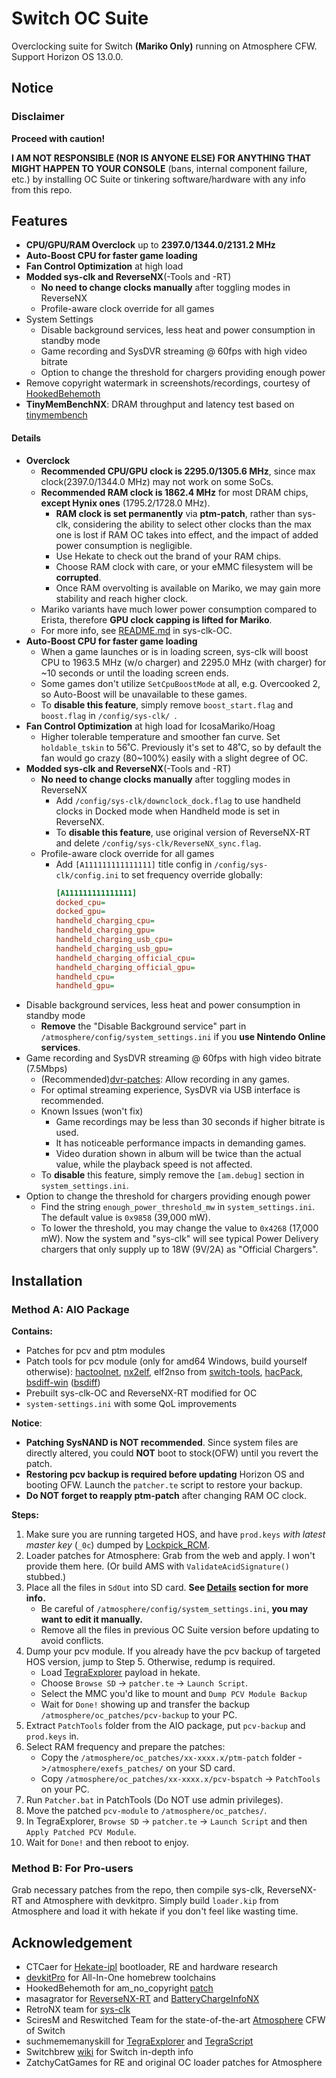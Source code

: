# Switch OC Suite

Overclocking suite for Switch **(Mariko Only)** running on Atmosphere CFW. Support Horizon OS 13.0.0.



## Notice

### Disclaimer

**Proceed with caution!**

**I AM NOT RESPONSIBLE (NOR IS ANYONE ELSE) FOR ANYTHING THAT MIGHT HAPPEN TO YOUR CONSOLE** (bans, internal component failure, etc.) by installing OC Suite or tinkering software/hardware with any info from this repo.



## Features

- **CPU/GPU/RAM Overclock** up to **2397.0/1344.0/2131.2 MHz**
- **Auto-Boost CPU for faster game loading**
- **Fan Control Optimization** at high load
- **Modded sys-clk and ReverseNX**(-Tools and -RT)
  - **No need to change clocks manually** after toggling modes in ReverseNX
  - Profile-aware clock override for all games
- System Settings
  - Disable background services, less heat and power consumption in standby mode
  - Game recording and SysDVR streaming @ 60fps with high video bitrate
  - Option to change the threshold for chargers providing enough power
- Remove copyright watermark in screenshots/recordings, courtesy of [HookedBehemoth](https://github.com/HookedBehemoth/exefs_patches)
- **TinyMemBenchNX**: DRAM throughput and latency test based on [tinymembench](https://github.com/ssvb/tinymembench)

#### Details

- **Overclock**
  - **Recommended CPU/GPU clock is 2295.0/1305.6 MHz**, since max clock(2397.0/1344.0 MHz) may not work on some SoCs.
  - **Recommended RAM clock is 1862.4 MHz** for most DRAM chips, **except Hynix ones** (1795.2/1728.0 MHz).
    - **RAM clock is set permanently** via **ptm-patch**, rather than sys-clk, considering the ability to select other clocks than the max one is lost if RAM OC takes into effect, and the impact of added power consumption is negligible.
    - Use Hekate to check out the brand of your RAM chips.
    - Choose RAM clock with care, or your eMMC filesystem will be **corrupted**.
    - Once RAM overvolting is available on Mariko, we may gain more stability and reach higher clock.
  - Mariko variants have much lower power consumption compared to Erista, therefore **GPU clock capping is lifted for Mariko**.
  - For more info, see [README.md](https://github.com/KazushiMe/Switch-OC-Suite/tree/master/Source/sys-clk-OC) in sys-clk-OC.
- **Auto-Boost CPU for faster game loading**
    - When a game launches or is in loading screen, sys-clk will boost CPU to 1963.5 MHz (w/o charger) and 2295.0 MHz (with charger) for ~10 seconds or until the loading screen ends.
    - Some games don't utilize `SetCpuBoostMode` at all, e.g. Overcooked 2, so Auto-Boost will be unavailable to these games.
    - To **disable this feature**, simply remove `boost_start.flag` and `boost.flag` in `/config/sys-clk/ `.
- **Fan Control Optimization** at high load for IcosaMariko/Hoag
  - Higher tolerable temperature and smoother fan curve. Set `holdable_tskin` to 56˚C. Previously it's set to 48˚C, so by default the fan would go crazy (80~100%) easily with a slight degree of OC.
- **Modded sys-clk and ReverseNX**(-Tools and -RT)
  - **No need to change clocks manually** after toggling modes in ReverseNX    
    - Add `/config/sys-clk/downclock_dock.flag` to use handheld clocks in Docked mode when Handheld mode is set in ReverseNX.
    - To **disable this feature**, use original version of ReverseNX-RT and delete `/config/sys-clk/ReverseNX_sync.flag`.
  - Profile-aware clock override for all games
    - Add `[A111111111111111]` title config in `/config/sys-clk/config.ini` to set frequency override globally:
      ```ini
      [A111111111111111]
      docked_cpu=
      docked_gpu=
      handheld_charging_cpu=
      handheld_charging_gpu=
      handheld_charging_usb_cpu=
      handheld_charging_usb_gpu=
      handheld_charging_official_cpu=
      handheld_charging_official_gpu=
      handheld_cpu=
      handheld_gpu=
      ```
- Disable background services, less heat and power consumption in standby mode
  - **Remove** the "Disable Background service" part in `/atmosphere/config/system_settings.ini` if you **use Nintendo Online services**.
- Game recording and SysDVR streaming @ 60fps with high video bitrate (7.5Mbps)
  - (Recommended)[dvr-patches](https://github.com/exelix11/dvr-patches): Allow recording in any games.
  - For optimal streaming experience, SysDVR via USB interface is recommended.
  - Known Issues (won't fix)
    - Game recordings may be less than 30 seconds if higher bitrate is used.
    - It has noticeable performance impacts in demanding games.
    - Video duration shown in album will be twice than the actual value, while the playback speed is not affected.
  - To **disable** this feature, simply remove the `[am.debug]` section in `system_settings.ini`.
- Option to change the threshold for chargers providing enough power
    - Find the string `enough_power_threshold_mw` in `system_settings.ini`. The default value is `0x9858` (39,000 mW).
    - To lower the threshold, you may change the value to `0x4268` (17,000 mW). Now the system and "sys-clk" will see typical Power Delivery chargers that only supply up to 18W (9V/2A) as "Official Chargers".

## Installation

### Method A: AIO Package

**Contains:**

- Patches for pcv and ptm modules
- Patch tools for pcv module (only for amd64 Windows, build yourself otherwise):
  [hactoolnet](https://github.com/Thealexbarney/LibHac/), [nx2elf](https://github.com/shuffle2/nx2elf), elf2nso from [switch-tools](https://github.com/switchbrew/switch-tools/), [hacPack](https://github.com/The-4n/hacPack), [bsdiff-win](https://github.com/cnSchwarzer/bsdiff-win/) ([bsdiff](http://www.daemonology.net/bsdiff/))
- Prebuilt sys-clk-OC and ReverseNX-RT modified for OC
- `system-settings.ini` with some QoL improvements

**Notice**:

- **Patching SysNAND is NOT recommended**. Since system files are directly altered, you could **NOT** boot to stock(OFW) until you revert the patch.
- **Restoring pcv backup is required before updating** Horizon OS and booting OFW. Launch the `patcher.te` script to restore your backup.
- **Do NOT forget to reapply ptm-patch** after changing RAM OC clock.

**Steps:**
1. Make sure you are running targeted HOS, and have `prod.keys` *with latest master key* (`_0c`) dumped by [Lockpick_RCM](https://github.com/shchmue/Lockpick_RCM).
2. Loader patches for Atmosphere: Grab from the web and apply. I won't provide them here. (Or build AMS with `ValidateAcidSignature()` stubbed.)
3. Place all the files in `SdOut` into SD card.
   **See [Details](#details) section for more info.**
   - Be careful of `/atmosphere/config/system_settings.ini`, **you may want to edit it manually.**
   - Remove all the files in previous OC Suite version before updating to avoid conflicts.
4. Dump your pcv module.
   If you already have the pcv backup of targeted HOS version, jump to Step 5. Otherwise, redump is required.
   - Load [TegraExplorer](https://github.com/suchmememanyskill/TegraExplorer/releases/latest) payload in hekate.
   - Choose `Browse SD` -> `patcher.te` -> `Launch Script`.
   - Select the MMC you'd like to mount and `Dump PCV Module Backup`
   - Wait for `Done!` showing up and transfer the backup `/atmosphere/oc_patches/pcv-backup` to your PC.
5. Extract `PatchTools` folder from the AIO package, put  `pcv-backup` and  `prod.keys` in.
6. Select RAM frequency and prepare the patches: 
   - Copy the `/atmosphere/oc_patches/xx-xxxx.x/ptm-patch` folder ->`/atmosphere/exefs_patches/` on your SD card.
   - Copy `/atmosphere/oc_patches/xx-xxxx.x/pcv-bspatch` -> `PatchTools` on your PC.
7. Run `Patcher.bat` in PatchTools (Do NOT use admin privileges).
8. Move the patched `pcv-module` to `/atmosphere/oc_patches/`.
9. In TegraExplorer, `Browse SD` -> `patcher.te` -> `Launch Script` and then `Apply Patched PCV Module`.
10. Wait for `Done!` and then reboot to enjoy.



### Method B: For Pro-users

Grab necessary patches from the repo, then compile sys-clk, ReverseNX-RT and Atmosphere with devkitpro.
Simply build `loader.kip` from Atmosphere and load it with hekate if you don't feel like wasting time.



## Acknowledgement

- CTCaer for [Hekate-ipl](https://github.com/CTCaer/hekate) bootloader, RE and hardware research
- [devkitPro](https://devkitpro.org/) for All-In-One homebrew toolchains
- HookedBehemoth for am_no_copyright [patch](https://github.com/HookedBehemoth/exefs_patches)
- masagrator for [ReverseNX-RT](https://github.com/masagrator/ReverseNX-RT) and [BatteryChargeInfoNX](https://github.com/masagrator/BatteryChargeInfoNX)
- RetroNX team for [sys-clk](https://github.com/retronx-team/sys-clk)
- SciresM and Reswitched Team for the state-of-the-art [Atmosphere](https://github.com/Atmosphere-NX/Atmosphere) CFW of Switch
- suchmememanyskill for [TegraExplorer](https://github.com/suchmememanyskill/TegraExplorer) and [TegraScript](https://github.com/suchmememanyskill/TegraScript)
- Switchbrew [wiki](http://switchbrew.org/wiki/) for Switch in-depth info
- ZatchyCatGames for RE and original OC loader patches for Atmosphere

